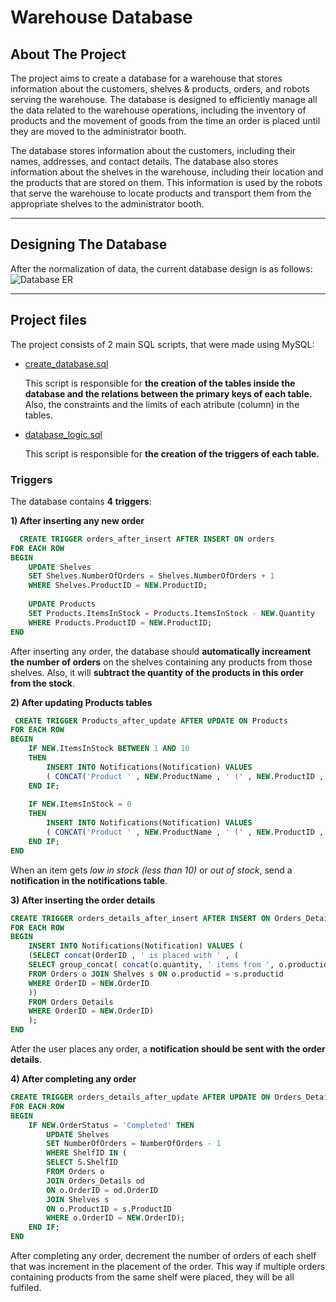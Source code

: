 # Warehouse Database
## About The Project
The project aims to create a database for a warehouse that stores information about the customers, shelves & products, orders, and robots serving the warehouse. The database is designed to efficiently manage all the data related to the warehouse operations, including the inventory of products and the movement of goods from the time an order is placed until they are moved to the administrator booth.<br>

The database stores information about the customers, including their names, addresses, and contact details. The database also stores information about the shelves in the warehouse, including their location and the products that are stored on them. This information is used by the robots that serve the warehouse to locate products and transport them from the appropriate shelves to the administrator booth.

<hr> 

## Designing The Database
After the normalization of data, the current database design is as follows:
![Database ER](https://github.com/abdoitman/warehouse-database/assets/77892920/f7db1219-6a8e-4e64-ae7f-cc002df26815)


<hr> 

## Project files
The project consists of 2 main SQL scripts, that were made using MySQL:
  * [create_database.sql](https://github.com/abdoitman/warehouse-database/blob/main/create_database.sql)

    This script is responsible for __the creation of the tables inside the database and the relations between the primary keys of each table.__ Also, the constraints and the limits of each atribute (column) in the tables.
  * [database_logic.sql](https://github.com/abdoitman/warehouse-database/blob/main/database_logic.sql)

    This script is responsible for __the creation of the triggers of each table.__

### Triggers
The database contains __4 triggers__:

  __1) After inserting any new order__
  
```sql
  CREATE TRIGGER orders_after_insert AFTER INSERT ON orders
FOR EACH ROW
BEGIN
    UPDATE Shelves
    SET Shelves.NumberOfOrders = Shelves.NumberOfOrders + 1
    WHERE Shelves.ProductID = NEW.ProductID;
    
	UPDATE Products
	SET Products.ItemsInStock = Products.ItemsInStock - NEW.Quantity
	WHERE Products.ProductID = NEW.ProductID;
END
```
After inserting any order, the database should **automatically increament the number of orders** on the shelves containing any products from those shelves. Also, it will **subtract the quantity of the products in this order from the stock**.

  __2) After updating Products tables__
 
```sql
 CREATE TRIGGER Products_after_update AFTER UPDATE ON Products
FOR EACH ROW
BEGIN
	IF NEW.ItemsInStock BETWEEN 1 AND 10
    THEN
		INSERT INTO Notifications(Notification) VALUES
		( CONCAT('Product ' , NEW.ProductName , ' (' , NEW.ProductID , ') is low in stock. [' , NEW.ItemsInStock , ' items left.]') );
	END IF;
    
	IF NEW.ItemsInStock = 0
    THEN
		INSERT INTO Notifications(Notification) VALUES
		( CONCAT('Product ' , NEW.ProductName , ' (' , NEW.ProductID , ') ' , 'is out of stock.') );
	END IF;
END
```
 When an item gets *low in stock (less than 10)* or *out of stock*, send a **notification in the notifications table**.
 
  __3) After inserting the order details__
  
```sql
CREATE TRIGGER orders_details_after_insert AFTER INSERT ON Orders_Details
FOR EACH ROW
BEGIN
    INSERT INTO Notifications(Notification) VALUES (
    (SELECT concat(OrderID , ' is placed with ' , (
    SELECT group_concat( concat(o.quantity, ' items from ', o.productid, ' in shelf ', s.shelfid) SEPARATOR ' & ')
    FROM Orders o JOIN Shelves s ON o.productid = s.productid
	WHERE OrderID = NEW.OrderID
    ))
    FROM Orders_Details
	WHERE OrderID = NEW.OrderID)
    );
END
```
Atfer the user places any order, a **notification should be sent with the order details**.

  __4) After completing any order__
  
```sql
CREATE TRIGGER orders_details_after_update AFTER UPDATE ON Orders_Details
FOR EACH ROW
BEGIN
	IF NEW.OrderStatus = 'Completed' THEN
		UPDATE Shelves
		SET NumberOfOrders = NumberOfOrders - 1
		WHERE ShelfID IN (
		SELECT S.ShelfID
		FROM Orders o
		JOIN Orders_Details od
		ON o.OrderID = od.OrderID
		JOIN Shelves s
		ON o.ProductID = s.ProductID
		WHERE o.OrderID = NEW.OrderID);
	END IF;
END
```
After completing any order, decrement the number of orders of each shelf that was increment in the placement of the order. 
This way if multiple orders containing products from the same shelf were placed, they will be all fulfiled.
